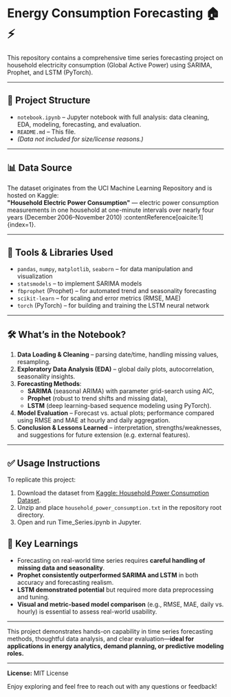 # Energy Consumption Forecasting 🏠⚡

This repository contains a comprehensive time series forecasting project on household electricity consumption (Global Active Power) using SARIMA, Prophet, and LSTM (PyTorch).

---

## 📁 Project Structure

- `notebook.ipynb` – Jupyter notebook with full analysis: data cleaning, EDA, modeling, forecasting, and evaluation.
- `README.md` – This file.
- *(Data not included for size/license reasons.)*

---

## 📊 Data Source

The dataset originates from the UCI Machine Learning Repository and is hosted on Kaggle:  
**"Household Electric Power Consumption"** — electric power consumption measurements in one household at one-minute intervals over nearly four years (December 2006–November 2010) :contentReference[oaicite:1]{index=1}.

---

## 🧰 Tools & Libraries Used

- `pandas`, `numpy`, `matplotlib`, `seaborn` – for data manipulation and visualization  
- `statsmodels` – to implement SARIMA models  
- `fbprophet` (Prophet) – for automated trend and seasonality forecasting  
- `scikit-learn` – for scaling and error metrics (RMSE, MAE)  
- `torch` (PyTorch) – for building and training the LSTM neural network  


---

## 🛠️ What’s in the Notebook?

1. **Data Loading & Cleaning** – parsing date/time, handling missing values, resampling.
2. **Exploratory Data Analysis (EDA)** – global daily plots, autocorrelation, seasonality insights.
3. **Forecasting Methods**:
   - **SARIMA** (seasonal ARIMA) with parameter grid-search using AIC,
   - **Prophet** (robust to trend shifts and missing data),
   - **LSTM** (deep learning-based sequence modeling using PyTorch).
4. **Model Evaluation** – Forecast vs. actual plots; performance compared using RMSE and MAE at hourly and daily aggregation.
5. **Conclusion & Lessons Learned** – interpretation, strengths/weaknesses, and suggestions for future extension (e.g. external features).

---

## ✅ Usage Instructions

To replicate this project:
1. Download the dataset from [Kaggle: Household Power Consumption Dataset](https://www.kaggle.com/datasets/uciml/electric-power-consumption-data-set).
2. Unzip and place `household_power_consumption.txt` in the repository root directory.
3. Open and run Time_Series.ipynb in Jupyter.

## 📌 Key Learnings

- Forecasting on real-world time series requires **careful handling of missing data and seasonality**.
- **Prophet consistently outperformed SARIMA and LSTM** in both accuracy and forecasting realism.
- **LSTM demonstrated potential** but required more data preprocessing and tuning.
- **Visual and metric-based model comparison** (e.g., RMSE, MAE, daily vs. hourly) is essential to assess real-world usability.

---

This project demonstrates hands-on capability in time series forecasting methods, thoughtful data analysis, and clear evaluation—**ideal for applications in energy analytics, demand planning, or predictive modeling roles.**

---

**License:** MIT License

Enjoy exploring and feel free to reach out with any questions or feedback!
